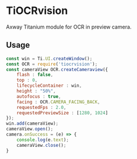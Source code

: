 # TiOCRvision

Axway Titanium module for OCR in preview camera.

## Usage

```javascript
const win = Ti.UI.createWindow();
const OCR = require('tiocrvision');
const cameraView OCR.createCameraview({
	flash : false,
	top : 0,
	lifecycleContainer : win,
	height : "50%",
	autofocus : true,
	facing : OCR.CAMERA_FACING_BACK,
	requestedFps : 2.0,
	requestedPreviewSize : [1280, 1024]
});
win.add(cameraView);
cameraView.open();
camera.onSuccess = (e) => {
	console.log(e.text);
	cameraView.close();
}	



```


